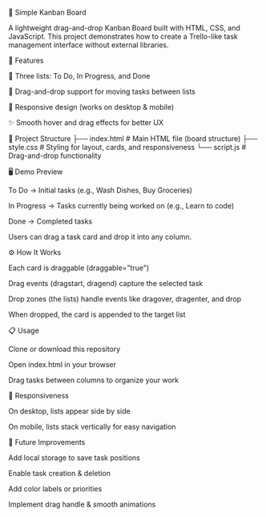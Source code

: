 📌 Simple Kanban Board

A lightweight drag-and-drop Kanban Board built with HTML, CSS, and JavaScript.
This project demonstrates how to create a Trello-like task management interface without external libraries.

🚀 Features

📝 Three lists: To Do, In Progress, and Done

🎯 Drag-and-drop support for moving tasks between lists

📱 Responsive design (works on desktop & mobile)

✨ Smooth hover and drag effects for better UX

📂 Project Structure
├── index.html   # Main HTML file (board structure)
├── style.css    # Styling for layout, cards, and responsiveness
└── script.js    # Drag-and-drop functionality

🖥️ Demo Preview

To Do → Initial tasks (e.g., Wash Dishes, Buy Groceries)

In Progress → Tasks currently being worked on (e.g., Learn to code)

Done → Completed tasks

Users can drag a task card and drop it into any column.

⚙️ How It Works

Each card is draggable (draggable="true")

Drag events (dragstart, dragend) capture the selected task

Drop zones (the lists) handle events like dragover, dragenter, and drop

When dropped, the card is appended to the target list

📋 Usage

Clone or download this repository

Open index.html in your browser

Drag tasks between columns to organize your work

📱 Responsiveness

On desktop, lists appear side by side

On mobile, lists stack vertically for easy navigation

🔮 Future Improvements

Add local storage to save task positions

Enable task creation & deletion

Add color labels or priorities

Implement drag handle & smooth animations
